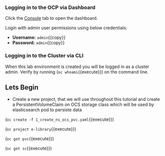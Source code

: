 ### Logging in to the OCP via Dashboard

Click the [Console](https://console-openshift-console-[[HOST_SUBDOMAIN]]-443-[[KATACODA_HOST]].environments.katacoda.com) tab to open the dashboard. 

Login with admin user permissions using below credentials:

* **Username:** ``admin``{{copy}}
* **Password:** ``admin``{{copy}}

### Logging in to the Cluster via CLI

When this lab environment is created you will be logged in as a cluster admin. Verify by running (`oc whoami`{{execute}}) on the command line. 

## Lets Begin

- Create a new project, that we will use throughout this tutorial and create a PersistentVolumeClaim on OCS storage class which will be used by elasticsearch pod to persiste data

(`oc create -f 1_create_ns_ocs_pvc.yaml`{{execute}})

(`oc project e-library`{{execute}})

(`oc get pvc`{{execute}})

(`oc get sc`{{execute}})
